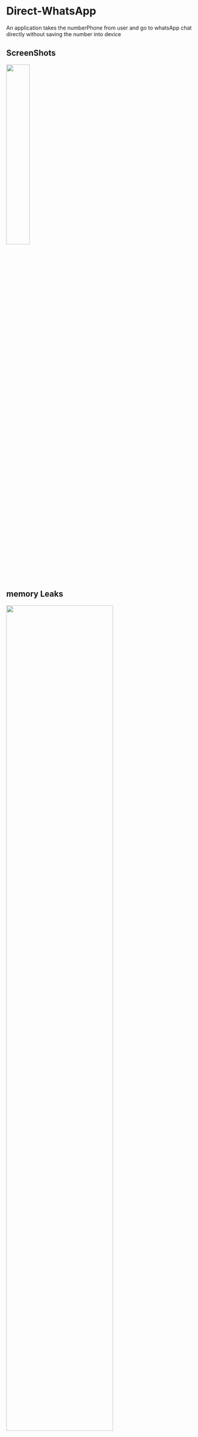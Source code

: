 # Direct-WhatsApp
An application takes the numberPhone from user and go to whatsApp chat directly without saving the number into device 

## ScreenShots

<p float = "left">
<img src = "https://user-images.githubusercontent.com/54688005/184131198-985aed74-a092-4b9a-98e3-9162ea88e628.png" width = "35%">
<p/>


## memory Leaks 
<img src = "https://user-images.githubusercontent.com/54688005/184130755-5925f4d9-11f5-4fa2-8ef6-502708ecd601.PNG" width = "75%">

## How to install the app:

You can install the app from [here](https://play.google.com/store/apps/details?id=com.farestech.whatsapp) or from release section


